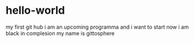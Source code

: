 # hello-world
my first git hub
i am an upcoming programma and i want to start now 
i am black in complesion
my name is gittosphere
